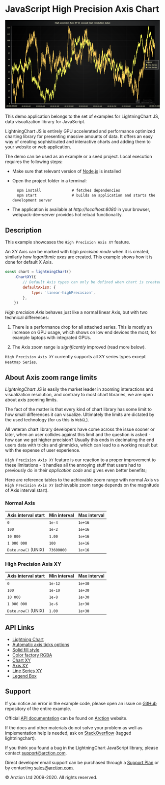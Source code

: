 # JavaScript High Precision Axis Chart

![JavaScript High Precision Axis Chart](highPrecisionAxis.png)

This demo application belongs to the set of examples for LightningChart JS, data visualization library for JavaScript.

LightningChart JS is entirely GPU accelerated and performance optimized charting library for presenting massive amounts of data. It offers an easy way of creating sophisticated and interactive charts and adding them to your website or web application.

The demo can be used as an example or a seed project. Local execution requires the following steps:

- Make sure that relevant version of [Node.js](https://nodejs.org/en/download/) is installed
- Open the project folder in a terminal:

        npm install              # fetches dependencies
        npm start                # builds an application and starts the development server

- The application is available at *http://localhost:8080* in your browser, webpack-dev-server provides hot reload functionality.


## Description

This example showcases the `High Precision Axis XY` feature.

An XY Axis can be marked with *high precision mode* when it is created, similarly how *logarithmic axes* are created.
This example shows how it is done for default X Axis.

```javascript
const chart = lightningChart()
    .ChartXY({
        // Default Axis types can only be defined when chart is created.
        defaultAxisX: {
            type: 'linear-highPrecision',
        },
    })
```

*High precision Axis* behaves just like a normal linear Axis, but with two technical differences:

1. There is a performance drop for all attached series. This is mostly an increase on GPU usage, which shows on low end devices the most, for example laptops with integrated GPUs.

2. The Axis zoom range is *significantly* improved (read more below).

`High Precision Axis XY` currently supports all XY series types except `Heatmap Series`.

## About Axis zoom range limits

*LightningChart JS* is easily the market leader in zooming interactions and visualization resolution, and contrary to most chart libraries, we are open about axis zooming limits.

The fact of the matter is that every kind of chart library has some limit to how small differences it can visualize. Ultimately the limits are dictated by the used technology (for us this is `WebGL`).

All veteran chart library developers have come across the issue sooner or later, when an user collides against this limit and the question is asked - how can we get higher precision? Usually this ends in decimating the end users data with tricks and gimmicks, which can lead to a working result but with the expense of user experience.

`High Precision Axis XY` feature is our reaction to a proper improvement to these limitations - it handles all the annoying stuff that users had to previously do in their *application code* and gives even better benefits;

Here are reference tables to the achievable zoom range with normal Axis vs `High Precision Axis XY`
(achievable zoom range depends on the magnitude of Axis interval start).
 
### Normal Axis

| Axis interval start | Min interval | Max interval |
| :------------------ | :----------- | :----------- |
| `0`                 | `1e-4`       | `1e+16`       |
| `100`               | `1e-2`       | `1e+16`       |
| `10 000`            | `1.00`       | `1e+16`       |
| `1 000 000`         | `100`        | `1e+16`       |
| `Date.now()` (UNIX) | `73600000`   | `1e+16`       |

### High Precision Axis XY

| Axis interval start | Min interval | Max interval |
| :------------------ | :----------- | :----------- |
| `0`                 | `1e-12`      | `1e+30`      |
| `100`               | `1e-10`      | `1e+30`      |
| `10 000`            | `1e-8`       | `1e+30`      |
| `1 000 000`         | `1e-6`       | `1e+30`      |
| `Date.now()` (UNIX) | `1.00`       | `1e+30`      |


## API Links

* [Lightning Chart]
* [Automatic axis ticks options]
* [Solid fill style]
* [Color factory RGBA]
* [Chart XY]
* [Axis XY]
* [Line Series XY]
* [Legend Box]


## Support

If you notice an error in the example code, please open an issue on [GitHub][0] repository of the entire example.

Official [API documentation][1] can be found on [Arction][2] website.

If the docs and other materials do not solve your problem as well as implementation help is needed, ask on [StackOverflow][3] (tagged lightningchart).

If you think you found a bug in the LightningChart JavaScript library, please contact support@arction.com.

Direct developer email support can be purchased through a [Support Plan][4] or by contacting sales@arction.com.

[0]: https://github.com/Arction/
[1]: https://www.arction.com/lightningchart-js-api-documentation/
[2]: https://www.arction.com
[3]: https://stackoverflow.com/questions/tagged/lightningchart
[4]: https://www.arction.com/support-services/

© Arction Ltd 2009-2020. All rights reserved.


[Lightning Chart]: https://www.arction.com/lightningchart-js-api-documentation/v3.3.0/interfaces/lightningchart.html
[Automatic axis ticks options]: https://www.arction.com/lightningchart-js-api-documentation/v3.3.0/globals.html#axistickstrategies
[Solid fill style]: https://www.arction.com/lightningchart-js-api-documentation/v3.3.0/classes/solidfill.html
[Color factory RGBA]: https://www.arction.com/lightningchart-js-api-documentation/v3.3.0/globals.html#colorrgba
[Chart XY]: https://www.arction.com/lightningchart-js-api-documentation/v3.3.0/classes/chartxy.html
[Axis XY]: https://www.arction.com/lightningchart-js-api-documentation/v3.3.0/classes/axis.html
[Line Series XY]: https://www.arction.com/lightningchart-js-api-documentation/v3.3.0/classes/lineseries.html
[Legend Box]: https://www.arction.com/lightningchart-js-api-documentation/v3.3.0/classes/chartxy.html#addlegendbox

